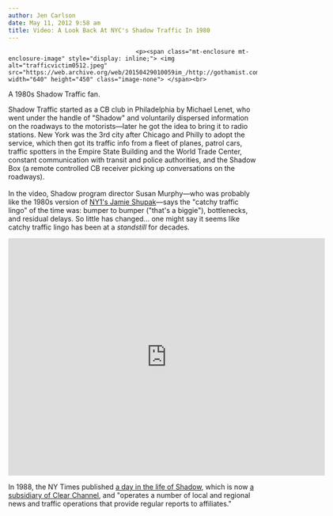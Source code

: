 ```yaml
---
author: Jen Carlson
date: May 11, 2012 9:58 am
title: Video: A Look Back At NYC's Shadow Traffic In 1980
---
```


	
										<p><span class="mt-enclosure mt-enclosure-image" style="display: inline;"> <img alt="trafficvictim0512.jpeg" src="https://web.archive.org/web/20150429010059im_/http://gothamist.com/attachments/arts_jen/trafficvictim0512.jpeg" width="640" height="450" class="image-none"> </span><br>
<span class="photo_caption">A 1980s Shadow Traffic fan.</span></p>

<p>Shadow Traffic started as a CB club in Philadelphia by Michael Lenet, who went under the handle of &quot;Shadow&quot; and voluntarily dispersed information on the roadways to the motorists&#x2014;later he got the idea to bring it to radio stations. New York was the 3rd city after Chicago and Philly to adopt the service, which then got its traffic info from a fleet of planes, patrol cars, traffic spotters in the Empire State Building and the World Trade Center, constant communication with transit and police authorities, and the Shadow Box (a remote controlled CB receiver picking up conversations on the roadways). <br>
 <br>
In the video, Shadow program director Susan Murphy&#x2014;who was probably like the 1980s version of <a href="https://web.archive.org/web/20150429010059/http://gothamist.com/2011/07/14/talking_with_jamie_shupak_traffic_r.php">NY1&apos;s Jamie Shupak</a>&#x2014;says the &quot;catchy traffic lingo&quot; of the time was: bumper to bumper (&quot;that&apos;s a biggie&quot;), bottlenecks, and residual delays. So little has changed... one might say it seems like catchy traffic lingo has been at a <em>standstill</em> for decades.</p>

<p><iframe width="640" height="480" src="https://web.archive.org/web/20150429010059if_/http://www.youtube.com/embed/_p74F3-WTzk" frameborder="0" allowfullscreen></iframe></p>

<p>In 1988, the NY Times published <a href="https://web.archive.org/web/20150429010059/http://www.nytimes.com/1988/12/11/nyregion/a-day-s-work-for-shadow-traffic.html?pagewanted=all&amp;src=pm">a day in the life of Shadow</a>, which is now <a href="https://web.archive.org/web/20150429010059/http://en.wikipedia.org/wiki/Shadow_Traffic">a subsidiary of Clear Channel</a>, and &quot;operates a number of local and regional news and traffic operations that provide regular reports to affiliates.&quot;</p>					
										
									
				